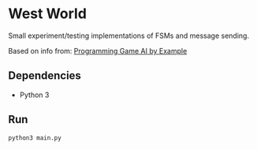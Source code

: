 # West World

Small experiment/testing implementations of FSMs and message sending.

Based on info from: [Programming Game AI by Example](http://www.ai-junkie.com/books/toc_pgaibe.html)


## Dependencies

 - Python 3


## Run

`python3 main.py`
